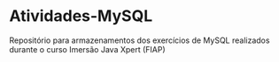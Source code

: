 # Atividades-MySQL
 Repositório para armazenamentos dos exercícios de MySQL realizados durante o curso Imersão Java Xpert (FIAP)

